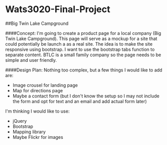 # Wats3020-Final-Project

##Big Twin Lake Campground 

####Concept:
I'm going to create a product page for a local company (Big Twin Lake Campground). 
This page will serve as a mockup for a site that could potentially be launch a as a real site.
The idea is to make the site responsive using bootstrap. I want to use the bootstrap tabs function to separate content.
BTLC is a small family company so the page needs to be simple and user friendly.

####Design Plan:
Nothing too complex, but a few things I would like to add are:
* Image crousel for landing page
* Map for directions page
* Maybe a contact form 
(but I don't know the setup so I may not include the form and opt for text and an email and add actual form later)

I'm thinking I would like to use:
* jQuery
* Bootstrap
* Mapping library
* Maybe Flickr for images 
